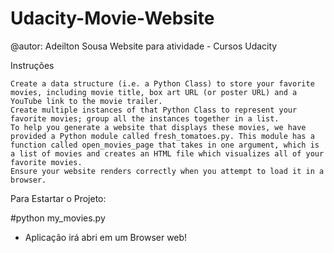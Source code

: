 # Udacity-Movie-Website
@autor: Adeilton Sousa
Website para atividade - Cursos Udacity

Instruções

    Create a data structure (i.e. a Python Class) to store your favorite movies, including movie title, box art URL (or poster URL) and a YouTube link to the movie trailer.
    Create multiple instances of that Python Class to represent your favorite movies; group all the instances together in a list.
    To help you generate a website that displays these movies, we have provided a Python module called fresh_tomatoes.py. This module has a function called open_movies_page that takes in one argument, which is a list of movies and creates an HTML file which visualizes all of your favorite movies.
    Ensure your website renders correctly when you attempt to load it in a browser.
    
Para Estartar o Projeto:

#python my_movies.py 

- Aplicação irá abri em um Browser web!



